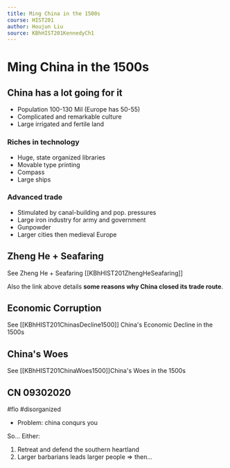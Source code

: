 ```yaml
---
title: Ming China in the 1500s
course: HIST201
author: Houjun Liu
source: KBhHIST201KennedyCh1
---
```


# Ming China in the 1500s

## China has a lot going for it 
* Population 100-130 Mil (Europe has 50-55)
* Complicated and remarkable culture
* Large irrigated and fertile land

### Riches in technology
* Huge, state organized libraries
* Movable type printing
* Compass
* Large ships

### Advanced trade
* Stimulated by canal-building and pop. pressures
* Large iron industry for army and government
* Gunpowder
* Larger cities then medieval Europe

## Zheng He + Seafaring

See Zheng He + Seafaring [[KBhHIST201ZhengHeSeafaring]]

Also the link above details **some reasons why China closed its trade route**.

## Economic Corruption
See [[KBhHIST201ChinasDecline1500]] China's Economic Decline in the 1500s

## China's Woes
See [[KBhHIST201ChinaWoes1500]]China's Woes in the 1500s

## CN 09302020

#flo #disorganized 

* Problem: china conqurs you

So... Either:

1. Retreat and defend the southern heartland
2. Larger barbarians leads larger people => then... 
